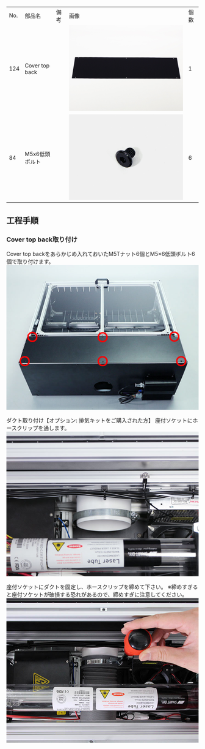 <table class="packing-list">
    <tbody>
        <tr>
            <td>No.</td>
            <td>部品名</td>
            <td>備考</td>
            <td class="packing-img">画像</td>
            <td>個数</td>
        </tr>
        <tr>
            <td>124</td>
            <td>Cover top back</td>
            <td></td>
            <td><img src="./images/packing/124.jpg" alt="Cover top back"></td>
            <td>1</td>
        </tr>
        <tr>
            <td>84</td>
            <td>M5x6低頭ボルト</td>
            <td></td>
            <td><img src="./images/packing/084.jpg" alt="M5x6低頭ボルト"></td>
            <td>6</td>
        </tr>
    </tbody>
</table>

## 工程手順

### Cover top back取り付け
Cover top backをあらかじめ入れておいたM5Tナット6個とM5×6低頭ボルト6個で取り付けます。
<img src="./images/30/001.jpg" alt="Cover top back取り付け-1">

ダクト取り付け【オプション: 排気キットをご購入された方】
座付ソケットにホースクリップを通します。
<img src="./images/30/002.jpg" alt="Cover top back取り付け-2">

座付ソケットにダクトを固定し、ホースクリップを締めて下さい。
※締めすぎると座付ソケットが破損する恐れがあるので、締めすぎに注意してください。
<img src="./images/30/003.jpg" alt="Cover top back取り付け-3">